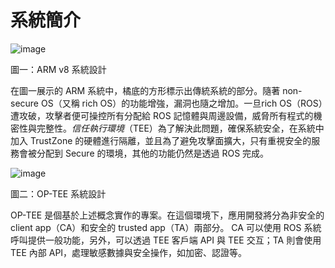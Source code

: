 # 系統簡介

<img alt="image" src="https://github.com/user-attachments/assets/2e80f0ee-8f9d-4af3-95db-c32f9683e51b" />

圖一：ARM v8 系統設計

在圖一展示的 ARM 系統中，橘底的方形標示出傳統系統的部分。隨著 non-secure OS（又稱 rich OS）的功能增強，漏洞也隨之增加。一旦rich OS（ROS）遭攻破，攻擊者便可操控所有分配給 ROS 記憶體與周邊設備，威脅所有程式的機密性與完整性。*信任執行環境*（TEE）為了解決此問題，確保系統安全，在系統中加入 TrustZone 的硬體進行隔離，並且為了避免攻擊面擴大，只有重視安全的服務會被分配到 Secure 的環境，其他的功能仍然是透過 ROS 完成。

<img alt="image" src="https://github.com/user-attachments/assets/257d6688-c667-4e8a-8d00-6038251fda74" />

圖二：OP-TEE 系統設計

OP-TEE 是個基於上述概念實作的專案。在這個環境下，應用開發將分為非安全的 client app（CA）和安全的 trusted app（TA）兩部分。 CA 可以使用 ROS 系統呼叫提供一般功能，另外，可以透過 TEE 客戶端 API 與 TEE 交互；TA 則會使用 TEE 內部 API，處理敏感數據與安全操作，如加密、認證等。
